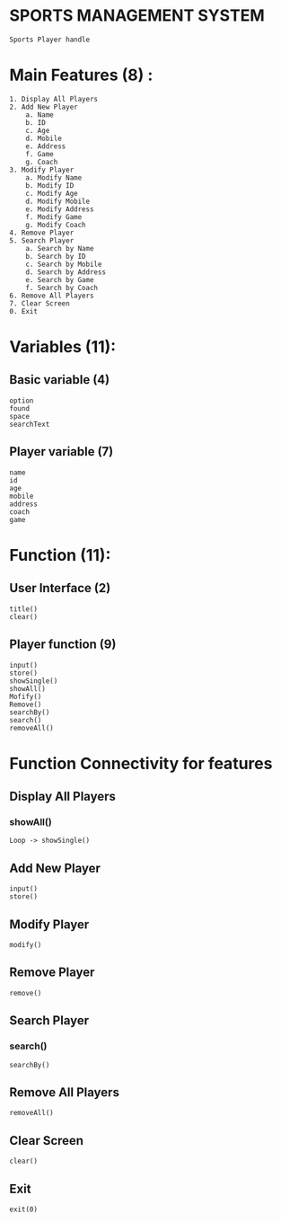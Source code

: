# SPORTS MANAGEMENT SYSTEM

    Sports Player handle

# Main Features (8) :

    1. Display All Players
    2. Add New Player
        a. Name
        b. ID
        c. Age
        d. Mobile
        e. Address
        f. Game
        g. Coach
    3. Modify Player
        a. Modify Name
        b. Modify ID
        c. Modify Age
        d. Modify Mobile
        e. Modify Address
        f. Modify Game
        g. Modify Coach
    4. Remove Player
    5. Search Player
        a. Search by Name
        b. Search by ID
        c. Search by Mobile
        d. Search by Address
        e. Search by Game
        f. Search by Coach
    6. Remove All Players
    7. Clear Screen
    0. Exit

# Variables (11):

## Basic variable (4)

    option
    found
    space
    searchText

## Player variable (7)

    name
    id
    age
    mobile
    address
    coach
    game

# Function (11):

## User Interface (2)

    title()
    clear()

## Player function (9)

    input()
    store()
    showSingle()
    showAll()
    Mofify()
    Remove()
    searchBy()
    search()
    removeAll()

# Function Connectivity for features

## Display All Players

### showAll()

    Loop -> showSingle()

## Add New Player

    input()
    store()

## Modify Player

    modify()

## Remove Player

    remove()

## Search Player

### search()

    searchBy()

## Remove All Players

    removeAll()

## Clear Screen

    clear()

## Exit

    exit(0)
